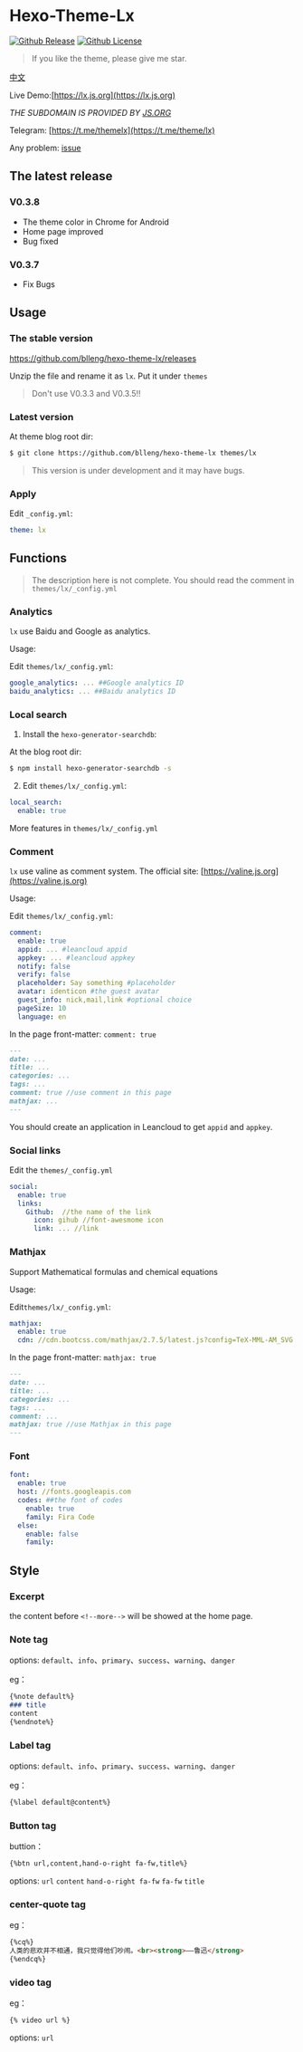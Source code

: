 # Hexo-Theme-Lx

[![Github Release](https://img.shields.io/github/release/blleng/hexo-theme-lx.svg)](https://github.com/blleng/hexo-theme-lx/releases/)
[![Github License](https://img.shields.io/github/license/blleng/hexo-theme-lx.svg)](https://github.com/blleng/hexo-theme-lx/blob/master/LICENSE)

>If you like the theme, please give me star.

[中文](README/README.zh.md)

Live Demo:[https://lx.js.org](https://lx.js.org)

*THE SUBDOMAIN IS PROVIDED BY [JS.ORG](https://github.com/js-org/js.org)*

Telegram: [https://t.me/themelx](https://t.me/theme/lx)

Any problem: [issue](https://github.com/blleng/hexo-theme-lx/issues)

## The latest release

### V0.3.8

- The theme color in Chrome for Android
- Home page improved
- Bug fixed

### V0.3.7

- Fix Bugs

## Usage

### The stable version

https://github.com/blleng/hexo-theme-lx/releases

Unzip the file and rename it as `lx`. Put it under `themes`

>Don't use V0.3.3 and V0.3.5!!

### Latest version

At theme blog root dir:

```bash
$ git clone https://github.com/blleng/hexo-theme-lx themes/lx
```

>This version is under development and it may have bugs.

### Apply

Edit `_config.yml`:

```yml
theme: lx
```

## Functions

>The description here is not complete. You should read the comment in `themes/lx/_config.yml`

### Analytics

`lx` use Baidu and Google as analytics.

Usage:

Edit `themes/lx/_config.yml`:

```yml
google_analytics: ... ##Google analytics ID
baidu_analytics: ... ##Baidu analytics ID
```

### Local search

1. Install the `hexo-generator-searchdb`:

At the blog root dir:

```bash
$ npm install hexo-generator-searchdb -s
```

2. Edit `themes/lx/_config.yml`:

```yml
local_search:
  enable: true
```

More features in `themes/lx/_config.yml`

### Comment

`lx` use valine as comment system.
The official site: [https://valine.js.org](https://valine.js.org)

Usage:

Edit `themes/lx/_config.yml`:

```yml
comment:
  enable: true
  appid: ... #leancloud appid
  appkey: ... #leancloud appkey
  notify: false
  verify: false
  placeholder: Say something #placeholder
  avatar: identicon #the guest avatar
  guest_info: nick,mail,link #optional choice
  pageSize: 10
  language: en
```

In the page front-matter:
`comment: true`

```markdown
---
date: ...
title: ...
categories: ...
tags: ...
comment: true //use comment in this page
mathjax: ...
---
```

You should create an application in Leancloud to get `appid` and `appkey`.

### Social links

Edit the `themes/_config.yml`

```yml
social:
  enable: true
  links:
    Github:  //the name of the link
      icon: gihub //font-awesmome icon
      link: ... //link
```

### Mathjax

Support Mathematical formulas and chemical equations

Usage:

Edit`themes/lx/_config.yml`:

```yml
mathjax:
  enable: true
  cdn: //cdn.bootcss.com/mathjax/2.7.5/latest.js?config=TeX-MML-AM_SVG
```

In the page front-matter: `mathjax: true`

```markdown
---
date: ...
title: ...
categories: ...
tags: ...
comment: ...
mathjax: true //use Mathjax in this page
---
```

### Font

```yml
font:
  enable: true
  host: //fonts.googleapis.com
  codes: ##the font of codes
    enable: true
    family: Fira Code
  else:
    enable: false
    family: 
```

## Style

### Excerpt

the content before `<!--more-->` will be showed at the home page.

### Note tag

options: `default`、`info`、`primary`、`success`、`warning`、`danger`

eg：

```markdown
{%note default%}
### title
content
{%endnote%}
```

### Label tag

options: `default`、`info`、`primary`、`success`、`warning`、`danger`

eg：

```markdown
{%label default@content%}
```

### Button tag

buttion：

```markdown
{%btn url,content,hand-o-right fa-fw,title%}
```

options: `url` `content` `hand-o-right fa-fw` `fa-fw` `title`

### center-quote tag

eg：

```markdown
{%cq%}
人类的悲欢并不相通，我只觉得他们吵闹。<br><strong>——鲁迅</strong>
{%endcq%}
```

### video tag

eg：

```markdown
{% video url %}
```
options: `url`
